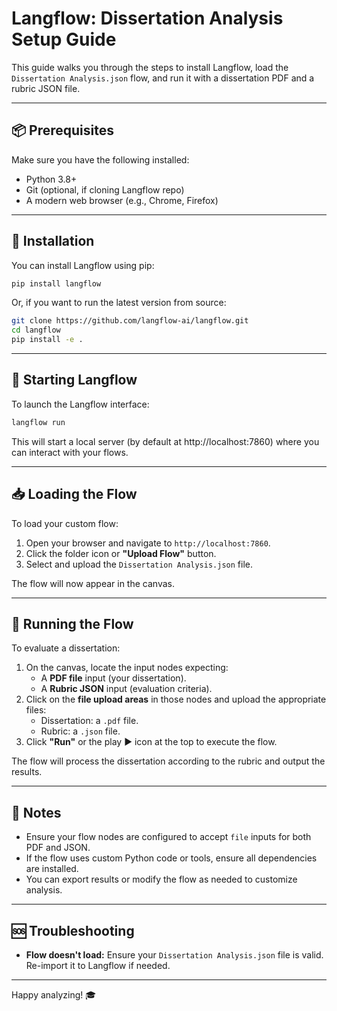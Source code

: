 # Langflow: Dissertation Analysis Setup Guide

This guide walks you through the steps to install Langflow, load the `Dissertation Analysis.json` flow, and run it with a dissertation PDF and a rubric JSON file.

---

## 📦 Prerequisites

Make sure you have the following installed:

- Python 3.8+
- Git (optional, if cloning Langflow repo)
- A modern web browser (e.g., Chrome, Firefox)

---

## 🔧 Installation

You can install Langflow using pip:

```bash
pip install langflow
```

Or, if you want to run the latest version from source:

```bash
git clone https://github.com/langflow-ai/langflow.git
cd langflow
pip install -e .
```

---

## 🚀 Starting Langflow

To launch the Langflow interface:

```bash
langflow run
```

This will start a local server (by default at http://localhost:7860) where you can interact with your flows.

---

## 📥 Loading the Flow

To load your custom flow:

1. Open your browser and navigate to `http://localhost:7860`.
2. Click the folder icon or **"Upload Flow"** button.
3. Select and upload the `Dissertation Analysis.json` file.

The flow will now appear in the canvas.

---

## 📝 Running the Flow

To evaluate a dissertation:

1. On the canvas, locate the input nodes expecting:
   - A **PDF file** input (your dissertation).
   - A **Rubric JSON** input (evaluation criteria).
2. Click on the **file upload areas** in those nodes and upload the appropriate files:
   - Dissertation: a `.pdf` file.
   - Rubric: a `.json` file.
3. Click **"Run"** or the play ▶️ icon at the top to execute the flow.

The flow will process the dissertation according to the rubric and output the results.

---

## 🧾 Notes

- Ensure your flow nodes are configured to accept `file` inputs for both PDF and JSON.
- If the flow uses custom Python code or tools, ensure all dependencies are installed.
- You can export results or modify the flow as needed to customize analysis.

---

## 🆘 Troubleshooting

- **Flow doesn't load:** Ensure your `Dissertation Analysis.json` file is valid. Re-import it to Langflow if needed.

---

Happy analyzing! 🎓
